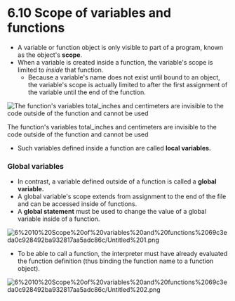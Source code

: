 # 6.10 Scope of variables and functions

- A variable or function object is only visible to part of a program, known as the object's **scope**.
- When a variable is created inside a function, the variable's scope is limited to *inside* that function.
    - Because a variable's name does not exist until bound to an object, the variable's scope is actually limited to after the first assignment of the variable until the end of the function.

![The function's variables total_inches and centimeters are invisible to the code outside of the function and cannot be used](6.10.1.png)

The function's variables total_inches and centimeters are invisible to the code outside of the function and cannot be used

- Such variables defined inside a function are called **local variables.**

### Global variables

- In contrast, a variable defined outside of a function is called a **global variable.**
- A global variable's scope extends from assignment to the end of the file and can be accessed inside of functions.
- A **global statement** must be used to change the value of a global variable inside of a function.

![6%2010%20Scope%20of%20variables%20and%20functions%2069c3eda0c928492ba932817aa5adc86c/Untitled%201.png](6.10.2.png)

- To be able to call a function, the interpreter must have already evaluated the function definition (thus binding the function name to a function object).

![6%2010%20Scope%20of%20variables%20and%20functions%2069c3eda0c928492ba932817aa5adc86c/Untitled%202.png](6.10.3.png)